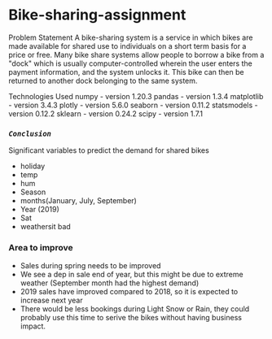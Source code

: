 # Bike-sharing-assignment
Problem Statement
A bike-sharing system is a service in which bikes are made available for shared use to individuals on a short term basis for a price or free. Many bike share systems allow people to borrow a bike from a "dock" which is usually computer-controlled wherein the user enters the payment information, and the system unlocks it. This bike can then be returned to another dock belonging to the same system.

Technologies Used
numpy - version 1.20.3
pandas - version 1.3.4
matplotlib - version 3.4.3
plotly - version 5.6.0
seaborn - version 0.11.2
statsmodels - version 0.12.2
sklearn - version 0.24.2
scipy - version 1.7.1

### _`Conclusion`_
Significant variables to predict the demand for shared bikes
- holiday
- temp
- hum
- Season
- months(January, July, September)
- Year (2019)
- Sat
- weathersit bad

### Area to improve
- Sales during spring needs to be improved
- We see a dep in sale end of year, but this might be due to extreme weather (September month had the highest demand)
- 2019 sales have improved compared to 2018, so it is expected to increase next year
- There would be less bookings during Light Snow or Rain, they could probably use this time to serive the bikes without having business impact.
